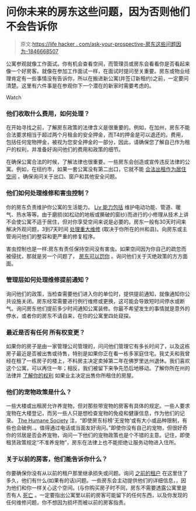 # 问你未来的房东这些问题，因为否则他们不会告诉你

> 原文:[https://life hacker . com/ask-your-prospective-房东这些问题因为-1846668507](https://lifehacker.com/ask-your-prospective-landlord-these-questions-because-1846668507)

公寓参观就像工作面试。你有机会查看空间，而管理员或房东会看看你是否看起来像一个好房客。就像在参加工作面试一样，在面试时提问至关重要。房东或物业经理肯定有一些事情没有告诉你，所以在搬进新公寓(并签订新租约)之前，一定要问清楚。这里有六件事是在参观你下一个潜在的新家时需要考虑的。

Watch

### 他们收取什么费用，如何处理？

在开始寻找之前，了解房东政策的法律含义是很重要的。例如，在加州，房东不能合法要求相当于超过两个月租金的安全押金，而T4的押金是可以退还的。费用，包括任何宠物押金，被视为您安全押金的一部分，因此，请确保您了解自己作为租户的权利，并准备好询问他们的费用和政策的细节。

在确保公寓合法的时候，了解法律也很重要。一些房东会创造或宣传违反法律的公寓。例如，在纽约市，如果一套公寓没有第二出口，它就不能 [合法出租作为居住空间](https://www.renthop.com/qa/nyc/what-makes-an-apartment-illegal) 。确保询问关于出口、窗户和其他安全问题。

### 他们如何处理维修和害虫控制？

你的房东负责维护你公寓的生活能力。 [Liv 能力包括](https://www.nolo.com/legal-encyclopedia/renters-rights-minor-repairs-30276.html) 维护电动功能、管道、暖气、热水等等。由于磨损(如松动的地板或撕破的窗纱)而进行的小修理从技术上讲不会使公寓不适于居住，但对你享受空间来说是必要的。房东一般有30天时间来解决外观问题，3到7天时间 [处理重大维修](https://www.turbotenant.com/blog/how-long-does-a-landlord-have-to-fix-something/#:~:text=A%20landlord%20typically%20has%203,specific%20state's%20landlord%2Dtenant%20law.) (取决于你所在的州和县)。向房东或主管询问他们的整容和更严重的修复程序。

害虫控制也是一样:房东有责任保持空间没有害虫。如果空间因为你自己的疏忽而被侵扰，那就是另一个问题了， [房东可以罚你](https://www.nolo.com/legal-encyclopedia/renters-rights-minor-repairs-30276.html) 。询问他们关于灭绝政策的方方面面。

### 管理层如何处理维修提前通知？

询问他们的政策，当检查需要他们进入你的单位时，提供提前通知，就像通知你公共设施关闭。房东经常需要进行例行维修或更换，这可能会导致短时间停水或断气。询问房东他们提前多少时间通知公寓装修。你最不希望发生的事情就是意外的停水，或者你的房东不请自来，在你的公寓里四处窥探。

### 最近是否有任何 所有权变更？

如果你的房子是由一家管理公司管理的，问问他们管理它有多长时间了，以及这栋房子最近是否被出售或待售，特别是如果你正在看一栋多家庭住宅。我丈夫和我曾经在租了一栋房子的楼上，不料房主决定卖掉第二年在佛罗里达州退休。我们喜欢这个公寓，可以再住一年；相反，我们被留下来争先恐后地移动。了解你所在州的法律并 [了解你的权利](https://ohmyapt.apartmentratings.com/landlord-sold-building.html) 如果业主决定出售你所租住的房屋。

### 他们的宠物政策是什么？

一些大楼或出租房允许养宠物，但对那些带宠物的房客有具体的规定。一些人要求宠物在大楼登记，而另一些人只是想检查宠物的免疫和健康信息，作为他们的记录。 [The Humane Society](https://www.humanesociety.org/resources/information-renters-pets) 注，“即使房东标榜'无宠物'或有大小或品种限制，有些也会破例..。值得通过电话或当面友好询问。”即使你没有自己的宠物，但很好奇你的邻居是否会养宠物，询问一下他们的宠物政策也是个不错的主意。记住，即使租赁政策规定“不准养宠物”，房东在法律上也不能拒绝让服务动物进入住所。

### 关于以前的房客，他们能告诉你什么？

你要确保你没有从以前的租户那里继承损失或问题。询问 [之前的租户](https://rentprep.com/tenant-screening-news/questions-ask-previous-landlord/#how) 在这里住了多久，他们有什么(如果有的话)问题。一些房东会主动提供他们的详细信息，，因为他们和你一样关心这个空间。(与你购买房子时不同，房东不需要透露公寓里是否有人 [死亡](https://caretaker.com/blog/how-do-i-know-if-someone-was-murdered-in-my-apartment#:~:text=No!-,Your%20landlord%20does%20not%20have%20to%20tell%20you%20if%20anyone,anyone%20died%20in%20a%20unit.) 。一定要指出公寓里以前的房客可能留下的任何东西，以及你发现的任何维修问题，你不想因为损坏而被以前的房客指责。